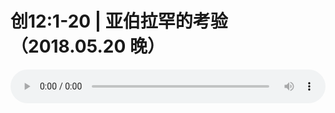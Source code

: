 # 创12:1-20 | 亚伯拉罕的考验（2018.05.20 晚）

<audio style="width: 100%;" preload="false" controls controlslist="nodownload"><source src="//cdn.wechat.edu.pl/audio/mp3/old/24997.mp3" type="audio/mpeg">Your browser does not support the audio element.</audio>


